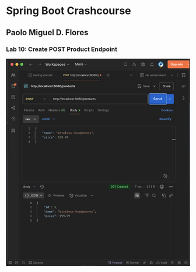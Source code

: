 # Spring Boot Crashcourse
## Paolo Miguel D. Flores
### Lab 10: Create POST Product Endpoint

![Lab1Screenshot](/session2/Lab%2010/Lab10.png)
